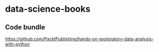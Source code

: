 # data-science-books
## Code bundle
https://github.com/PacktPublishing/hands-on-exploratory-data-analysis-with-python

